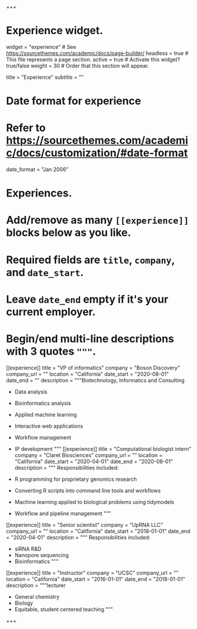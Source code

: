 +++
# Experience widget.
widget = "experience"  # See https://sourcethemes.com/academic/docs/page-builder/
headless = true  # This file represents a page section.
active = true  # Activate this widget? true/false
weight = 30  # Order that this section will appear.
 
title = "Experience"
subtitle = ""

# Date format for experience
#   Refer to https://sourcethemes.com/academic/docs/customization/#date-format
date_format = "Jan 2006"

# Experiences.
#   Add/remove as many `[[experience]]` blocks below as you like.
#   Required fields are `title`, `company`, and `date_start`.
#   Leave `date_end` empty if it's your current employer.
#   Begin/end multi-line descriptions with 3 quotes `"""`.
[[experience]]
  title = "VP of informatics"
  company = "Boson Discovery"
  company_url = ""
  location = "California"
  date_start = "2020-08-01"
  date_end = ""
  description = """Biotechnology, Informatics and Consulting
  
  * Data analysis
  * Bioinformatics analysis
  * Applied machine learning
  * Interactive web applications
  * Workflow management
  * IP development
  """
[[experience]]
  title = "Computational biologist intern"
  company = "Claret Biosciences"
  company_url = ""
  location = "California"
  date_start = "2020-04-01" 
  date_end = "2020-08-01"
  description = """
  Responsibilities included:
  
  * R programming for proprietary genomics research
  * Converting R scripts into command line tools and workflows
  * Machine learning applied to biological problems using tidymodels
  * Workflow and pipeline management
  """

[[experience]]
  title = "Senior scientist"
  company = "UpRNA LLC"
  company_url = ""
  location = "California"
  date_start = "2018-01-01"
  date_end = "2020-04-01"
  description = """
  Responsibilities included:
  
  * siRNA R&D
  * Nanopore sequencing
  * Bioinformatics
  """

[[experience]]
  title = "Instructor"
  company = "UCSC"
  company_url = ""
  location = "California"
  date_start = "2016-01-01"
  date_end = "2018-01-01"
  description = """lecturer 
  
  * General chemistry 
  * Biology 
  * Equitable, student centered teaching 
  """

+++
